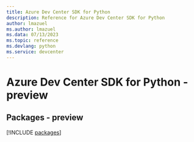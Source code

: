 ```yaml
---
title: Azure Dev Center SDK for Python
description: Reference for Azure Dev Center SDK for Python
author: lmazuel
ms.author: lmazuel
ms.data: 07/13/2023
ms.topic: reference
ms.devlang: python
ms.service: devcenter
---
```

# Azure Dev Center SDK for Python - preview
## Packages - preview
[!INCLUDE [packages](dev-center-index.md)]